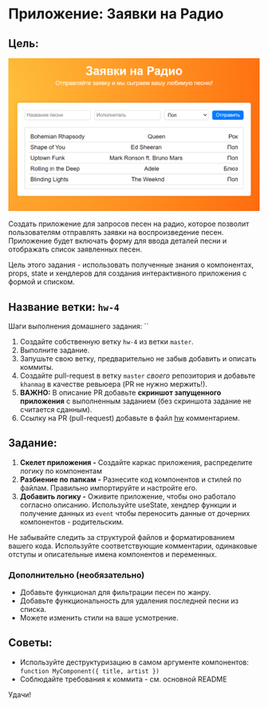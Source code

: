 # Приложение: Заявки на Радио

## Цель:

![Alt text](image.png)

Создать приложение для запросов песен на радио, которое позволит пользователям отправлять заявки на воспроизведение песен. Приложение будет включать форму для ввода деталей песни и отображать список заявленных песен.

Цель этого задания - использовать полученные знания о компонентах, props, state и хендлеров для создания интерактивного приложения с формой и списком.

## Название ветки: `hw-4`

Шаги выполнения домашнего задания:
``
1. Создайте собственную ветку `hw-4` из ветки `master`.
2. Выполните задание.
3. Запушьте свою ветку, предварительно не забыв добавить и описать коммиты.
4. Создайте pull-request в ветку `master` _своего_ репозитория и добавьте `khanmag` в качестве ревьюера (PR не нужно мержить!).
5. **ВАЖНО:** В описание PR добавьте **скриншот запущенного приложения** с выполненным заданием (без скриншота задание не считается сданным).
6. Ссылку на PR (pull-request) добавьте в файл [hw](https://docs.google.com/spreadsheets/d/1EZhKvZKnyOAYc0MXgYjLXoBViDUXsgVwZcqWudazcBo/edit?usp=sharing) комментарием.

## Задание:

1. **Скелет приложения -** Создайте каркас приложения, распределите логику по компонентам
2. **Разбиение по папкам -** Разнесите код компонентов и стилей по файлам. Правильно импортируйте и настройте его.
3. **Добавить логику -** Оживите приложение, чтобы оно работало согласно описанию. Используйте useState, хендлер функции и получение данных из `event` чтобы переносить данные от дочерних компонентов - родительским.

Не забывайте следить за структурой файлов и форматированием вашего кода. Используйте соответствующие комментарии, одинаковые отступы и описательные имена компонентов и переменных.

### Дополнительно (необязательно)

- Добавьте функционал для фильтрации песен по жанру.
- Добавьте функциональность для удаления последней песни из списка.
- Можете изменить стили на ваше усмотрение.

## Советы:

- Используйте деструктуризацию в самом аргументе компонентов: `function MyComponent({ title, artist })`
- Cоблюдайте требования к коммита - см. основной README

Удачи!
